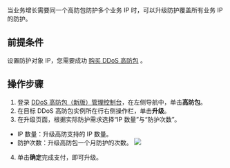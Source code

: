 
当业务增长需要同一个高防包防护多个业务 IP 时，可以升级防护覆盖所有业务 IP 的防护。
## 前提条件
设置防护对象 IP，您需要成功 [购买 DDoS 高防包](https://cloud.tencent.com/document/product/1021/43894) 。

## 操作步骤
1. 登录 [DDoS 高防包（新版）管理控制台](https://console.cloud.tencent.com/ddos/antiddos-native/package)，在左侧导航中，单击**高防包**。
2. 在目标 DDoS 高防包实例所在行右侧操作栏，单击**升级**。
3. 在升级页面，根据实际防护需求选择“IP 数量”与“防护次数”。
  - IP 数量：升级高防支持的 IP 数量。
  - 防护次数：升级高防包一个月防护的次数。
![](https://main.qcloudimg.com/raw/b869ac937ae74edc1be418a50f2b56d2.png)
4. 单击**确定**完成支付，即可升级。
